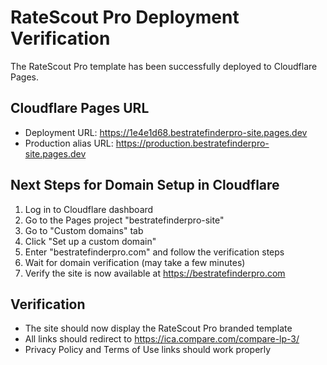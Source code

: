 # RateScout Pro Deployment Verification

The RateScout Pro template has been successfully deployed to Cloudflare Pages.

## Cloudflare Pages URL
- Deployment URL: https://1e4e1d68.bestratefinderpro-site.pages.dev
- Production alias URL: https://production.bestratefinderpro-site.pages.dev

## Next Steps for Domain Setup in Cloudflare
1. Log in to Cloudflare dashboard
2. Go to the Pages project "bestratefinderpro-site"
3. Go to "Custom domains" tab
4. Click "Set up a custom domain"
5. Enter "bestratefinderpro.com" and follow the verification steps
6. Wait for domain verification (may take a few minutes)
7. Verify the site is now available at https://bestratefinderpro.com

## Verification
- The site should now display the RateScout Pro branded template
- All links should redirect to https://ica.compare.com/compare-lp-3/
- Privacy Policy and Terms of Use links should work properly 
